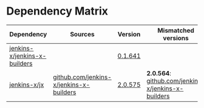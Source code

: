 # Dependency Matrix

Dependency | Sources | Version | Mismatched versions
---------- | ------- | ------- | -------------------
[jenkins-x/jenkins-x-builders](https://github.com/jenkins-x/jenkins-x-builders) |  | [0.1.641]() | 
[jenkins-x/jx](https://github.com/jenkins-x/jx) | [github.com/jenkins-x/jenkins-x-builders](https://github.com/jenkins-x/jenkins-x-builders) | [2.0.575](https://github.com/jenkins-x/jx/releases/tag/v2.0.575) | **2.0.564**: [github.com/jenkins-x/jenkins-x-builders](https://github.com/jenkins-x/jenkins-x-builders)
